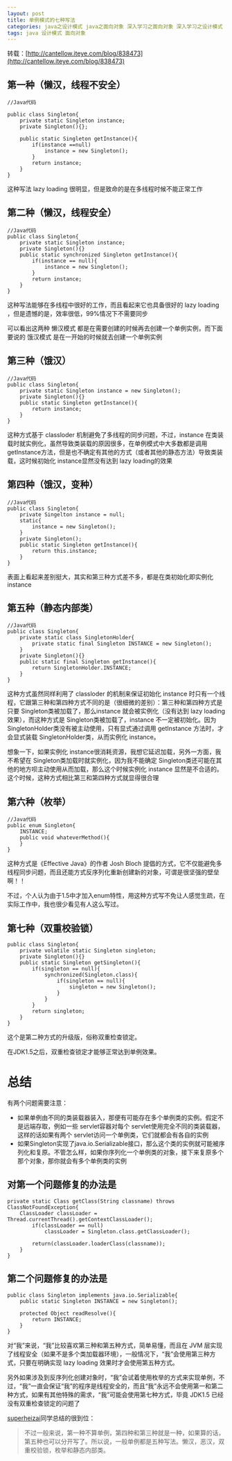 ```yaml
---
layout: post
title: 单例模式的七种写法
categories: java之设计模式 java之面向对象 深入学习之面向对象 深入学习之设计模式
tags: java 设计模式 面向对象
---
```



转载：[http://cantellow.iteye.com/blog/838473](http://cantellow.iteye.com/blog/838473)

 

第一种（懒汉，线程不安全）
---

    //Java代码
    
    public class Singleton{
        private static Singleton instance;
        private Singleton(){};
    
        public static Singleton getInstance(){
            if(instance ==null)
                instance = new Singleton();
            }
            return instance;
        }
    }

这种写法 lazy loading 很明显，但是致命的是在多线程时候不能正常工作


第二种（懒汉，线程安全）
---

    //Java代码
    public class Singleton{
        private static Singleton instance;
        private Singleton(){}
        public static synchronized Singleton getInstance(){
            if(instance == null){
                instance = new Singleton();
            }
            return instance;
        }
    }

这种写法能够在多线程中很好的工作，而且看起来它也具备很好的 lazy loading ，但是遗憾的是，效率很低，99%情况下不需要同步

可以看出这两种 懒汉模式 都是在需要创建的时候再去创建一个单例实例，而下面要说的 饿汉模式 是在一开始的时候就去创建一个单例实例


第三种（饿汉）
---

    //Java代码
    public class Singleton{
        private static Singleton instance = new Singleton();
        private Singleton(){}
        public static Singleton getInstance(){
            return instance;
        }
    }

这种方式基于 classloder 机制避免了多线程的同步问题，不过，instance 在类装载时就实例化，虽然导致类装载的原因很多，在单例模式中大多数都是调用 getInstance方法，但是也不确定有其他的方式（或者其他的静态方法）导致类装载，这时候初始化 instance显然没有达到 lazy loading的效果


第四种（饿汉，变种）
---

    //Java代码
    public class Singleton{
        private Singelton instance = null;
        static{
            instance = new Singleton();
        }
        private Singleton();
        public static Singleton getInstance(){
            return this.instance;
        }
    }

表面上看起来差别挺大，其实和第三种方式差不多，都是在类初始化即实例化 instance


第五种（静态内部类）
---

    //Java代码
    public class Singleton{
        private static class SingletonHolder{
            private static final Singleton INSTANCE = new Singleton();
        }
        private Singleton(){}
        public static final Singleton getInstance(){
            return SingletonHolder.INSTANCE;
        }
    }

这种方式虽然同样利用了 classloder 的机制来保证初始化 instance 时只有一个线程，它跟第三种和第四种方式不同的是（很细微的差别）：第三种和第四种方式是只要 Singleton类被加载了，那么instance 就会被实例化（没有达到 lazy loading效果），而这种方式是 Singleton类被加载了，instance 不一定被初始化。因为 SingletonHolder类没有被主动使用，只有显式通过调用 getInstance 方法时，才会显式装载 SingletonHolder类，从而实例化 instance。

想象一下，如果实例化 instance很消耗资源，我想它延迟加载，另外一方面，我不希望在 Singleton类加载时就实例化，因为我不能确定 Singleton类还可能在其他的地方呗主动使用从而加载，那么这个时候实例化 instance 显然是不合适的。这个时候，这种方式相比第三和第四种方式就显得很合理


第六种（枚举）
---

    //Java代码
    public enum Singleton{
        INSTANCE;
        public void whateverMethod(){
        }
    }

这种方式是《Effective Java》的作者 Josh Bloch 提倡的方式，它不仅能避免多线程同步问题，而且还能方式反序列化重新创建新的对象，可谓是很坚强的壁垒啊！！

不过，个人认为由于1.5中才加入enum特性，用这种方式写不免让人感觉生疏，在实际工作中，我也很少看见有人这么写过。


第七种（双重校验锁）
---

    public class Singleton{
        private volatile static Singleton singleton;
        private Singleton(){}
        public static Singleton getSingleton(){
            if(singleton == null){
                synchronized(Singleton.class){
                    if(singleton == null){
                        singleton = new Singleton();
                    }
                }
            }
            return singleton;
        }
    }

这个是第二种方式的升级版，俗称双重检查锁定。

在JDK1.5之后，双重检查锁定才能够正常达到单例效果。

 

总结
===

有两个问题需要注意：

* 如果单例由不同的类装载器装入，那便有可能存在多个单例类的实例。假定不是远端存取，例如一些 servlet容器对每个 servlet使用完全不同的类装载器，这样的话如果有两个 servlet访问一个单例类，它们就都会有各自的实例
* 如果Singleton实现了java.io.Serializable接口，那么这个类的实例就可能被序列化和复原。不管怎么样，如果你序列化一个单例类的对象，接下来复原多个那个对象，那你就会有多个单例类的实例

对第一个问题修复的办法是
---

    private static Class getClass(String classname) throws ClassNotFoundException{
        ClassLoader classLoader = Thread.currentThread().getContextClassLoader();
            if(classLoader == null)
                classLoader = Singleton.class.getClassLoader();
     
            return(classLoader.loaderClass(classname));
        }
    }

第二个问题修复的办法是
---

    public class Singleton implements java.io.Serializable{
        public static Singleton INSTANCE = new Singleton();
    
        protected Object readResolve(){
            return INSTANCE;
        }
    }

对“我”来说，“我”比较喜欢第三种和第五种方式，简单易懂，而且在 JVM 层实现了线程安全（如果不是多个类加载器环境），一般情况下，“我”会使用第三种方式，只要在明确实现 lazy loading 效果时才会使用第五种方式。

另外如果涉及到反序列化创建对象时，“我”会试着使用枚举的方式来实现单例，不过，“我”一直会保证“我”的程序是线程安全的，而且“我”永远不会使用第一和第二种方式，如果有其他特殊的需求，“我”可能会使用第七种方式，毕竟 JDK1.5 已经没有双重检查锁定的问题了

 
[superheizai](http://superheizai.iteye.com/)同学总结的很到位：

>不过一般来说，第一种不算单例，第四种和第三种就是一种，如果算的话，第五种也可以分开写了。所以说，一般单例都是五种写法。懒汉，恶汉，双重校验锁，枚举和静态内部类。